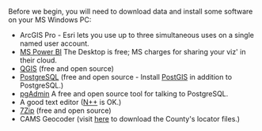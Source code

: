 Before we begin, you will need to download data and install some software on your MS Windows PC:

  * ArcGIS Pro - Esri lets you use up to three simultaneous uses on a single named user account.
  * <a href="https://powerbi.microsoft.com/en-us/downloads/">MS Power BI</a> The Desktop is free; MS charges for sharing your viz' in their cloud.
  * <a href="https://qgis.org/en/site/">QGIS</a> (free and open source)
  * <a href="https://www.postgresql.org/">PostgreSQL</a> (free and open source - Install <a href="https://postgis.net/install/">PostGIS</a> in addition to PostgreSQL.)
  * <a href="https://www.pgadmin.org/">pgAdmin</a> A free and open source tool for talking to PostgreSQL.
  * A good text editor (<a href="https://notepad-plus-plus.org/">N++</a> is OK.)
  * <a href="https://www.7-zip.org/">7Zip</a> (free and open source)
  * CAMS Geocoder (visit <a href="https://lacounty.maps.arcgis.com/home/item.html?id=d134cbd2ac6a49fb97c4cd9da97080db#overview">here</a> to download the County's locator files.)
